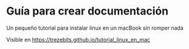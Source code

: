 # Guía para crear documentación

Un pequeño tutorial para instalar linux en un macBook sin romper nada

Visible en <https://trezebits.github.io/tutorial_linux_en_mac>